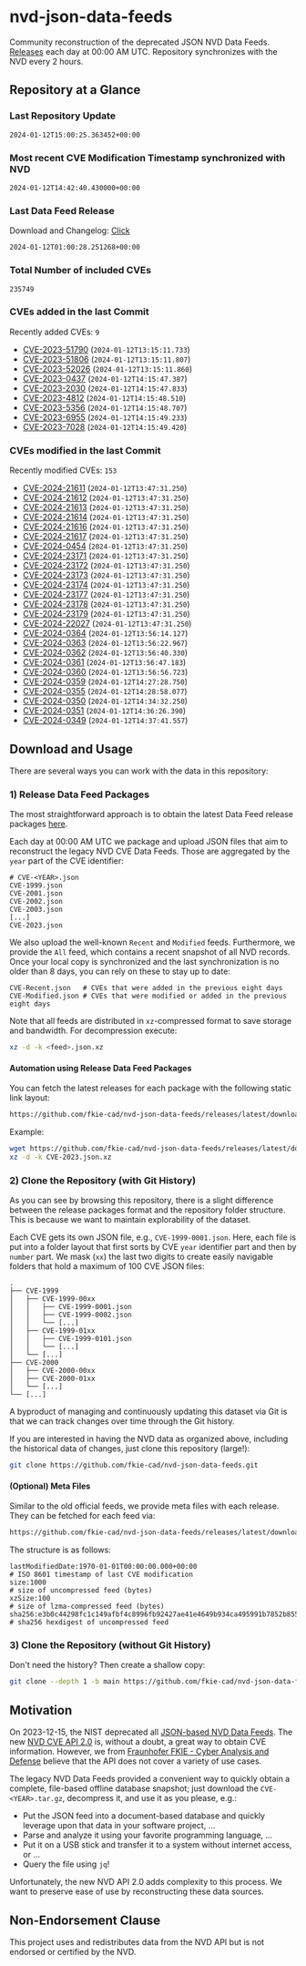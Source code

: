 # nvd-json-data-feeds

Community reconstruction of the deprecated JSON NVD Data Feeds. 
[Releases](https://github.com/fkie-cad/nvd-json-data-feeds/releases/latest) each day at 00:00 AM UTC.
Repository synchronizes with the NVD every 2 hours.

## Repository at a Glance

### Last Repository Update

```plain
2024-01-12T15:00:25.363452+00:00
```

### Most recent CVE Modification Timestamp synchronized with NVD

```plain
2024-01-12T14:42:40.430000+00:00
```

### Last Data Feed Release

Download and Changelog: [Click](https://github.com/fkie-cad/nvd-json-data-feeds/releases/latest)

```plain
2024-01-12T01:00:28.251268+00:00
```

### Total Number of included CVEs

```plain
235749
```

### CVEs added in the last Commit

Recently added CVEs: `9`

* [CVE-2023-51790](CVE-2023/CVE-2023-517xx/CVE-2023-51790.json) (`2024-01-12T13:15:11.733`)
* [CVE-2023-51806](CVE-2023/CVE-2023-518xx/CVE-2023-51806.json) (`2024-01-12T13:15:11.807`)
* [CVE-2023-52026](CVE-2023/CVE-2023-520xx/CVE-2023-52026.json) (`2024-01-12T13:15:11.860`)
* [CVE-2023-0437](CVE-2023/CVE-2023-04xx/CVE-2023-0437.json) (`2024-01-12T14:15:47.387`)
* [CVE-2023-2030](CVE-2023/CVE-2023-20xx/CVE-2023-2030.json) (`2024-01-12T14:15:47.833`)
* [CVE-2023-4812](CVE-2023/CVE-2023-48xx/CVE-2023-4812.json) (`2024-01-12T14:15:48.510`)
* [CVE-2023-5356](CVE-2023/CVE-2023-53xx/CVE-2023-5356.json) (`2024-01-12T14:15:48.707`)
* [CVE-2023-6955](CVE-2023/CVE-2023-69xx/CVE-2023-6955.json) (`2024-01-12T14:15:49.233`)
* [CVE-2023-7028](CVE-2023/CVE-2023-70xx/CVE-2023-7028.json) (`2024-01-12T14:15:49.420`)


### CVEs modified in the last Commit

Recently modified CVEs: `153`

* [CVE-2024-21611](CVE-2024/CVE-2024-216xx/CVE-2024-21611.json) (`2024-01-12T13:47:31.250`)
* [CVE-2024-21612](CVE-2024/CVE-2024-216xx/CVE-2024-21612.json) (`2024-01-12T13:47:31.250`)
* [CVE-2024-21613](CVE-2024/CVE-2024-216xx/CVE-2024-21613.json) (`2024-01-12T13:47:31.250`)
* [CVE-2024-21614](CVE-2024/CVE-2024-216xx/CVE-2024-21614.json) (`2024-01-12T13:47:31.250`)
* [CVE-2024-21616](CVE-2024/CVE-2024-216xx/CVE-2024-21616.json) (`2024-01-12T13:47:31.250`)
* [CVE-2024-21617](CVE-2024/CVE-2024-216xx/CVE-2024-21617.json) (`2024-01-12T13:47:31.250`)
* [CVE-2024-0454](CVE-2024/CVE-2024-04xx/CVE-2024-0454.json) (`2024-01-12T13:47:31.250`)
* [CVE-2024-23171](CVE-2024/CVE-2024-231xx/CVE-2024-23171.json) (`2024-01-12T13:47:31.250`)
* [CVE-2024-23172](CVE-2024/CVE-2024-231xx/CVE-2024-23172.json) (`2024-01-12T13:47:31.250`)
* [CVE-2024-23173](CVE-2024/CVE-2024-231xx/CVE-2024-23173.json) (`2024-01-12T13:47:31.250`)
* [CVE-2024-23174](CVE-2024/CVE-2024-231xx/CVE-2024-23174.json) (`2024-01-12T13:47:31.250`)
* [CVE-2024-23177](CVE-2024/CVE-2024-231xx/CVE-2024-23177.json) (`2024-01-12T13:47:31.250`)
* [CVE-2024-23178](CVE-2024/CVE-2024-231xx/CVE-2024-23178.json) (`2024-01-12T13:47:31.250`)
* [CVE-2024-23179](CVE-2024/CVE-2024-231xx/CVE-2024-23179.json) (`2024-01-12T13:47:31.250`)
* [CVE-2024-22027](CVE-2024/CVE-2024-220xx/CVE-2024-22027.json) (`2024-01-12T13:47:31.250`)
* [CVE-2024-0364](CVE-2024/CVE-2024-03xx/CVE-2024-0364.json) (`2024-01-12T13:56:14.127`)
* [CVE-2024-0363](CVE-2024/CVE-2024-03xx/CVE-2024-0363.json) (`2024-01-12T13:56:22.967`)
* [CVE-2024-0362](CVE-2024/CVE-2024-03xx/CVE-2024-0362.json) (`2024-01-12T13:56:40.330`)
* [CVE-2024-0361](CVE-2024/CVE-2024-03xx/CVE-2024-0361.json) (`2024-01-12T13:56:47.183`)
* [CVE-2024-0360](CVE-2024/CVE-2024-03xx/CVE-2024-0360.json) (`2024-01-12T13:56:56.723`)
* [CVE-2024-0359](CVE-2024/CVE-2024-03xx/CVE-2024-0359.json) (`2024-01-12T14:27:28.750`)
* [CVE-2024-0355](CVE-2024/CVE-2024-03xx/CVE-2024-0355.json) (`2024-01-12T14:28:58.077`)
* [CVE-2024-0350](CVE-2024/CVE-2024-03xx/CVE-2024-0350.json) (`2024-01-12T14:34:32.250`)
* [CVE-2024-0351](CVE-2024/CVE-2024-03xx/CVE-2024-0351.json) (`2024-01-12T14:36:26.390`)
* [CVE-2024-0349](CVE-2024/CVE-2024-03xx/CVE-2024-0349.json) (`2024-01-12T14:37:41.557`)


## Download and Usage

There are several ways you can work with the data in this repository:

### 1) Release Data Feed Packages

The most straightforward approach is to obtain the latest Data Feed release packages [here](https://github.com/fkie-cad/nvd-json-data-feeds/releases/latest).

Each day at 00:00 AM UTC we package and upload JSON files that aim to reconstruct the legacy NVD CVE Data Feeds.
Those are aggregated by the `year` part of the CVE identifier:

```
# CVE-<YEAR>.json
CVE-1999.json
CVE-2001.json
CVE-2002.json
CVE-2003.json
[...]
CVE-2023.json
```

We also upload the well-known `Recent` and `Modified` feeds.
Furthermore, we provide the `All` feed, which contains a recent snapshot of all NVD records.
Once your local copy is synchronized and the last synchronization is no older than 8 days, you can rely on these to stay up to date:

```plain
CVE-Recent.json   # CVEs that were added in the previous eight days
CVE-Modified.json # CVEs that were modified or added in the previous eight days
```

Note that all feeds are distributed in `xz`-compressed format to save storage and bandwidth.
For decompression execute:

```sh
xz -d -k <feed>.json.xz
```


#### Automation using Release Data Feed Packages

You can fetch the latest releases for each package with the following static link layout:

```sh
https://github.com/fkie-cad/nvd-json-data-feeds/releases/latest/download/CVE-<YEAR>.json.xz
```

Example:

```sh
wget https://github.com/fkie-cad/nvd-json-data-feeds/releases/latest/download/CVE-2023.json.xz
xz -d -k CVE-2023.json.xz
```



### 2) Clone the Repository (with Git History)

As you can see by browsing this repository, there is a slight difference between the release packages format and the repository folder structure.
This is because we want to maintain explorability of the dataset.

Each CVE gets its own JSON file, e.g., `CVE-1999-0001.json`.
Here, each file is put into a folder layout that first sorts by CVE `year` identifier part and then by `number` part.
We mask (`xx`) the last two digits to create easily navigable folders that hold a maximum of 100 CVE JSON files:

```plain
.
├── CVE-1999
│   ├── CVE-1999-00xx
│   │   ├── CVE-1999-0001.json
│   │   ├── CVE-1999-0002.json
│   │   └── [...]
│   ├── CVE-1999-01xx
│   │   ├── CVE-1999-0101.json
│   │   └── [...]
│   └── [...]
├── CVE-2000
│   ├── CVE-2000-00xx
│   ├── CVE-2000-01xx
│   └── [...]
└── [...]
```

A byproduct of managing and continuously updating this dataset via Git is that we can track changes over time through the Git history.

If you are interested in having the NVD data as organized above, including the historical data of changes, just clone this repository (large!):

```sh
git clone https://github.com/fkie-cad/nvd-json-data-feeds.git
```

#### (Optional) Meta Files

Similar to the old official feeds, we provide meta files with each release. They can be fetched for each feed via:

```sh
https://github.com/fkie-cad/nvd-json-data-feeds/releases/latest/download/CVE-<YEAR>.meta
```

The structure is as follows:

```plain
lastModifiedDate:1970-01-01T00:00:00.000+00:00                          # ISO 8601 timestamp of last CVE modification
size:1000                                                               # size of uncompressed feed (bytes)
xzSize:100                                                              # size of lzma-compressed feed (bytes)
sha256:e3b0c44298fc1c149afbf4c8996fb92427ae41e4649b934ca495991b7852b855 # sha256 hexdigest of uncompressed feed
```


### 3) Clone the Repository (without Git History)

Don't need the history? Then create a shallow copy:

```sh
git clone --depth 1 -b main https://github.com/fkie-cad/nvd-json-data-feeds.git
```

## Motivation

On 2023-12-15, the NIST deprecated all [JSON-based NVD Data Feeds](https://nvd.nist.gov/vuln/data-feeds#divRetirementBanner-1).
The new [NVD CVE API 2.0](https://nvd.nist.gov/developers/vulnerabilities) is, without a doubt, a great way to obtain CVE information.
However, we from [Fraunhofer FKIE - Cyber Analysis and Defense](https://www.fkie.fraunhofer.de/en/departments/cad.html) believe that the API does not cover a variety of use cases.

The legacy NVD Data Feeds provided a convenient way to quickly obtain a complete, file-based offline database snapshot; just download the `CVE-<YEAR>.tar.gz`, decompress it, and use it as you please, e.g.:

* Put the JSON feed into a document-based database and quickly leverage upon that data in your software project, ...
* Parse and analyze it using your favorite programming language, ...
* Put it on a USB stick and transfer it to a system without internet access, or ...
* Query the file using `jq`!

Unfortunately, the new NVD API 2.0 adds complexity to this process.
We want to preserve ease of use by reconstructing these data sources.

## Non-Endorsement Clause

This project uses and redistributes data from the NVD API but is not endorsed or certified by the NVD.